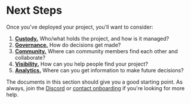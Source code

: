 # Next Steps

Once you've deployed your project, you'll want to consider:

1. [**Custody.**](custody) Who/what holds the project, and how is it managed?
2. [**Governance.**](governance) How do decisions get made?
3. [**Community.**](community) Where can community members find each other and collaborate?
4. [**Visibility.**](visibility) How can you help people find your project?
5. [**Analytics.**](analytics) Where can you get information to make future decisions?

The documents in this section should give you a good starting point. As always, join the [Discord](https://discord.gg/juicebox) or [contact onboarding](https://juicebox.money/contact) if you're looking for more help.
